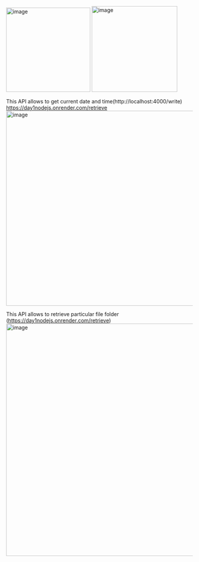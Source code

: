 



<img width="227" alt="image" src="https://github.com/yamuna-FSD-Developer/day1nodejs/assets/150881590/3815ef51-7be8-47a6-a1e3-0c185685846e">
<img width="231" alt="image" src="https://github.com/yamuna-FSD-Developer/day1nodejs/assets/150881590/7a81aaad-f00f-41e2-925c-b94f1d647504">

This API allows to get current date and time(http://localhost:4000/write)
https://day1nodejs.onrender.com/retrieve
<img width="525" alt="image" src="https://github.com/yamuna-FSD-Developer/day1nodejs/assets/150881590/5cd679e5-32e9-4a88-a4b7-6501802b6689">


This API allows to retrieve particular file folder (https://day1nodejs.onrender.com/retrieve)
<img width="626" alt="image" src="https://github.com/yamuna-FSD-Developer/day1nodejs/assets/150881590/e3cf8994-697f-4666-910e-e830c6711b91">



